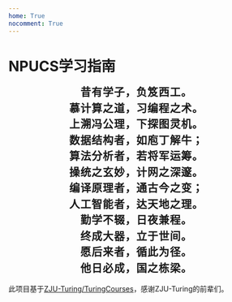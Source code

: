 ```yaml
---
home: True
nocomment: True
---
```


# NPUCS学习指南
<div style="text-align: center; 
            font-family: 'Noto Serif SC', serif;
            font-size: 1.5em;
            font-weight: 900;
            line-height: 1.5;
            letter-spacing: 0.05em;
            color: var(--md-typeset-color);
            margin: 0;
            max-width: 800px;" markdown="1">
昔有学子，负笈西工。<br>
慕计算之道，习编程之术。<br>
上溯冯公理，下探图灵机。<br>
数据结构者，如庖丁解牛；<br>
算法分析者，若将军运筹。<br>
操统之玄妙，计网之深邃。<br>
编译原理者，通古今之变；<br>
人工智能者，达天地之理。<br>
勤学不辍，日夜兼程。<br>
终成大器，立于世间。<br>
愿后来者，循此为径。<br>
他日必成，国之栋梁。
</div>

此项目基于[ZJU-Turing/TuringCourses](https://github.com/ZJU-Turing/TuringCourses)，感谢ZJU-Turing的前辈们。